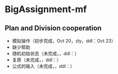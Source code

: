 # BigAssignment-mf
##  Plan and Division cooperation
- 模拟操作（初步完成，Oct 20，zly，ddl：Oct 23）
 - 缺少帮助
- 随机初始状态（未完成，，ddl：）
- 复原（未完成，，ddl：）
- 公式的输入（未完成，，ddl：）
